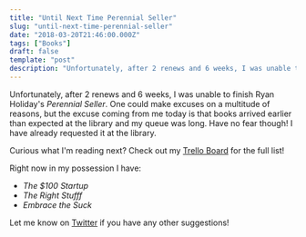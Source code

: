 ```yaml
---
title: "Until Next Time Perennial Seller"
slug: "until-next-time-perennial-seller"
date: "2018-03-20T21:46:00.000Z"
tags: ["Books"]
draft: false
template: "post"
description: "Unfortunately, after 2 renews and 6 weeks, I was unable to finish Ryan Holiday's *Perennial Seller*. One could make excuses on a multitude of reasons, but the excuse coming from me today is that books..."
---
```


Unfortunately, after 2 renews and 6 weeks, I was unable to finish Ryan Holiday's *Perennial Seller*. One could make excuses on a multitude of reasons, but the excuse coming from me today is that books arrived earlier than expected at the library and my queue was long. Have no fear though! I have already requested it at the library.

Curious what I'm reading next? Check out my [Trello Board](https://trello.com/b/lVgkXJ30/reading-list) for the full list!

Right now in my possession I have:

- *The $100 Startup*
- *The Right Stufff*
- *Embrace the Suck*

Let me know on [Twitter](https://twitter.com/kevinguebert) if you have any other suggestions!
